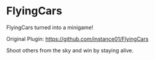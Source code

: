 FlyingCars
==========

FlyingCars turned into a minigame!

Original Plugin: https://github.com/instance01/FlyingCars

Shoot others from the sky and win by staying alive.
